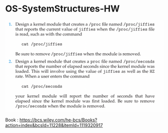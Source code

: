 # OS-SystemStructures-HW

![Questions](https://github.com/mkemalgokce/OS-SystemStructures-HW/blob/master/questions.png)

Book : https://bcs.wiley.com/he-bcs/Books?action=index&bcsId=11228&itemId=1119320917
